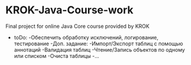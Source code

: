 # KROK-Java-Course-work
Final project for online Java Core course provided by KROK

- toDo:
  -Обеспечить обработку исключений, логирование, тестирование
  -Доп. задание:
   -Импорт/Экспорт таблиц с помощью аннотаций
   -Валидация таблиц
   -Чтение/Запись объектов по одному или списком
   -Очиста таблицы
   -...
